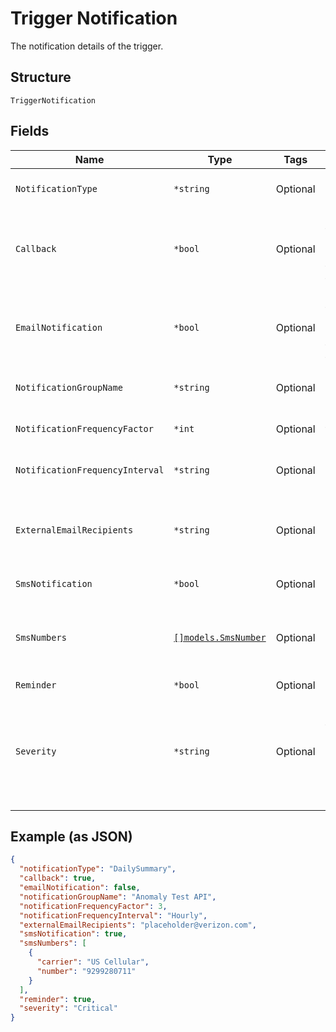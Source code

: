 
# Trigger Notification

The notification details of the trigger.

## Structure

`TriggerNotification`

## Fields

| Name | Type | Tags | Description |
|  --- | --- | --- | --- |
| `NotificationType` | `*string` | Optional | The type of notification, i.e. 'DailySummary'. |
| `Callback` | `*bool` | Optional | Whether or not the notification should be sent via callback.<br />true<br />false. |
| `EmailNotification` | `*bool` | Optional | Whether or not the notification should be sent via e-mail.<br />true<br />false. |
| `NotificationGroupName` | `*string` | Optional | Name for the notification group. |
| `NotificationFrequencyFactor` | `*int` | Optional | Frequency factor for notification. |
| `NotificationFrequencyInterval` | `*string` | Optional | Frequency interval for notification. |
| `ExternalEmailRecipients` | `*string` | Optional | E-mail address(es) where the notification should be delivered. |
| `SmsNotification` | `*bool` | Optional | SMS notification. |
| `SmsNumbers` | [`[]models.SmsNumber`](../../doc/models/sms-number.md) | Optional | List of SMS numbers.<br><br>**Constraints**: *Maximum Items*: `10` |
| `Reminder` | `*bool` | Optional | - |
| `Severity` | `*string` | Optional | Severity level associated with the notification. Examples would be:<br />Major<br />Minor<br />Critical<br />NotApplicable. |

## Example (as JSON)

```json
{
  "notificationType": "DailySummary",
  "callback": true,
  "emailNotification": false,
  "notificationGroupName": "Anomaly Test API",
  "notificationFrequencyFactor": 3,
  "notificationFrequencyInterval": "Hourly",
  "externalEmailRecipients": "placeholder@verizon.com",
  "smsNotification": true,
  "smsNumbers": [
    {
      "carrier": "US Cellular",
      "number": "9299280711"
    }
  ],
  "reminder": true,
  "severity": "Critical"
}
```


